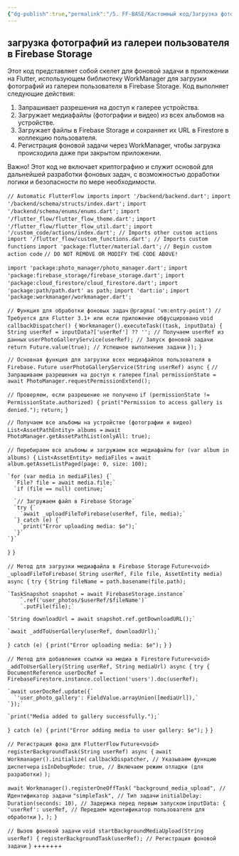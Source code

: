```yaml
---
{"dg-publish":true,"permalink":"/5. FF-BASE/Кастомный код/Загрузка фотографий из галереи пользователя в Firebase Storage/","created":"2025-01-11T14:44:31.269-03:00","updated":"2025-01-11T14:44:31.269-03:00"}
---
```


## загрузка фотографий из галереи пользователя в Firebase Storage
Этот код представляет собой скелет для фоновой задачи в приложении на Flutter, использующем библиотеку WorkManager для загрузки фотографий из галереи пользователя в Firebase Storage. Код выполняет следующие действия:

1. Запрашивает разрешения на доступ к галерее устройства.
2. Загружает медиафайлы (фотографии и видео) из всех альбомов на устройстве.
3. Загружает файлы в Firebase Storage и сохраняет их URL в Firestore в коллекцию пользователя.
4. Регистрация фоновой задачи через WorkManager, чтобы загрузка происходила даже при закрытом приложении.

Важно! Этот код не включает криптографию и служит основой для дальнейшей разработки фоновых задач, с возможностью доработки логики и безопасности по мере необходимости.

`// Automatic FlutterFlow imports`
`import '/backend/backend.dart';`
`import '/backend/schema/structs/index.dart';`
`import '/backend/schema/enums/enums.dart';`
`import '/flutter_flow/flutter_flow_theme.dart';`
`import '/flutter_flow/flutter_flow_util.dart';`
`import '/custom_code/actions/index.dart'; // Imports other custom actions`
`import '/flutter_flow/custom_functions.dart'; // Imports custom functions`
`import 'package:flutter/material.dart';`
`// Begin custom action code`
`// DO NOT REMOVE OR MODIFY THE CODE ABOVE!`

`import 'package:photo_manager/photo_manager.dart';`
`import 'package:firebase_storage/firebase_storage.dart';`
`import 'package:cloud_firestore/cloud_firestore.dart';`
`import 'package:path/path.dart' as path;`
`import 'dart:io';`
`import 'package:workmanager/workmanager.dart';`

`// Функция для обработки фоновых задач`
`@pragma(`
    `'vm:entry-point') // Требуется для Flutter 3.1+ или если приложение обфусцировано`
`void callbackDispatcher() {`
  `Workmanager().executeTask((task, inputData) {`
    `String userRef = inputData?['userRef'] ?? ''; // Получаем userRef из данных`
    `userPhotoGalleryService(userRef); // Запуск фоновой задачи`
    `return Future.value(true); // Успешное выполнение задачи`
  `});`
`}`

`// Основная функция для загрузки всех медиафайлов пользователя в Firebase.`
`Future userPhotoGalleryService(String userRef) async {`
  `// Запрашиваем разрешения на доступ к галерее`
  `final permissionState = await PhotoManager.requestPermissionExtend();`

  `// Проверяем, если разрешение не получено`
  `if (permissionState != PermissionState.authorized) {`
    `print("Permission to access gallery is denied.");`
    `return;`
  `}`

  `// Получаем все альбомы на устройстве (фотографии и видео)`
  `List<AssetPathEntity> albums =`
      `await PhotoManager.getAssetPathList(onlyAll: true);`

  `// Перебираем все альбомы и загружаем все медиафайлы`
  `for (var album in albums) {`
    `List<AssetEntity> mediaFiles =`
        `await album.getAssetListPaged(page: 0, size: 100);`

    `for (var media in mediaFiles) {`
      `File? file = await media.file;`
      `if (file == null) continue;`

      `// Загружаем файл в Firebase Storage`
      `try {`
        `await _uploadFileToFirebase(userRef, file, media);`
      `} catch (e) {`
        `print("Error uploading media: $e");`
      `}`
    `}`
  `}`
`}`

`// Метод для загрузки медиафайла в Firebase Storage`
`Future<void> _uploadFileToFirebase(`
    `String userRef, File file, AssetEntity media) async {`
  `try {`
    `String fileName = path.basename(file.path);`

    `TaskSnapshot snapshot = await FirebaseStorage.instance`
        `.ref('user_photos/$userRef/$fileName')`
        `.putFile(file);`

    `String downloadUrl = await snapshot.ref.getDownloadURL();`

    `await _addToUserGallery(userRef, downloadUrl);`
  `} catch (e) {`
    `print("Error uploading media: $e");`
  `}`
`}`

`// Метод для добавления ссылки на медиа в Firestore`
`Future<void> _addToUserGallery(String userRef, String mediaUrl) async {`
  `try {`
    `DocumentReference userDocRef =`
        `FirebaseFirestore.instance.collection('users').doc(userRef);`

    `await userDocRef.update({`
      `'user_photo_gallery': FieldValue.arrayUnion([mediaUrl]),`
    `});`

    `print("Media added to gallery successfully.");`
  `} catch (e) {`
    `print("Error adding media to user gallery: $e");`
  `}`
`}`

`// Регистрация фона для FlutterFlow`
`Future<void> registerBackgroundTask(String userRef) async {`
  `await Workmanager().initialize(`
    `callbackDispatcher, // Указываем функцию диспетчера`
    `isInDebugMode: true, // Включаем режим отладки (для разработки)`
  `);`

  `await Workmanager().registerOneOffTask(`
    `"background_media_upload", // Идентификатор задачи`
    `"simpleTask", // Тип задачи`
    `initialDelay: Duration(seconds: 10), // Задержка перед первым запуском`
    `inputData: {`
      `'userRef': userRef, // Передаем идентификатор пользователя для обработки`
    `},`
  `);`
`}`

`// Вызов фоновой задачи`
`void startBackgroundMediaUpload(String userRef) {`
  `registerBackgroundTask(userRef); // Регистрация фоновой задачи`
`}`
+++++++